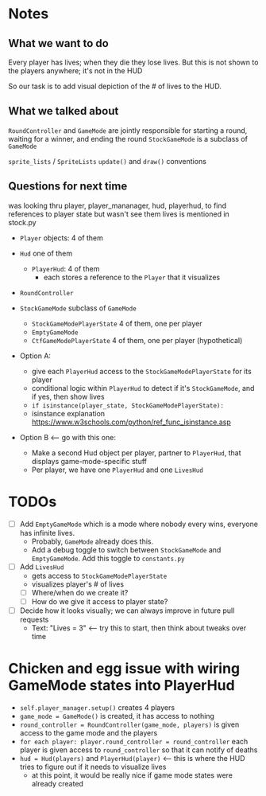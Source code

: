 # Notes

## What we want to do

Every player has lives; when they die they lose lives.
But this is not shown to the players anywhere; it's not in the HUD

So our task is to add visual depiction of the # of lives to the HUD.

## What we talked about

`RoundController` and `GameMode` are jointly responsible for starting a round, waiting for a winner, and ending the round
`StockGameMode` is a subclass of `GameMode`

`sprite_lists` / `SpriteLists`
`update()` and `draw()` conventions

## Questions for next time

was looking thru player, player_mananager, hud, playerhud, to find references to player state but wasn't see them
lives is mentioned in stock.py
 
- `Player` objects: 4 of them
- `Hud` one of them
  - `PlayerHud`: 4 of them
    - each stores a reference to the `Player` that it visualizes
- `RoundController`
- `StockGameMode` subclass of `GameMode`
  - `StockGameModePlayerState` 4 of them, one per player
  - `EmptyGameMode`
  - `CtfGameModePlayerState` 4 of them, one per player (hypothetical)

- Option A:
  - give each `PlayerHud` access to the `StockGameModePlayerState` for its player
  - conditional logic within `PlayerHud` to detect if it's `StockGameMode`, and if yes, then show lives
  - `if isinstance(player_state, StockGameModePlayerState):`
  - isinstance explanation https://www.w3schools.com/python/ref_func_isinstance.asp

- Option B <-- go with this one:
  - Make a second Hud object per player, partner to `PlayerHud`, that displays game-mode-specific stuff
  - Per player, we have one `PlayerHud` and one `LivesHud`

# TODOs

- [ ] Add `EmptyGameMode` which is a mode where nobody every wins, everyone has infinite lives.
  - Probably, `GameMode` already does this.
  - Add a debug toggle to switch between `StockGameMode` and `EmptyGameMode`.  Add this toggle to `constants.py`
- [ ] Add `LivesHud`
  - gets access to `StockGameModePlayerState`
  - visualizes player's # of lives
  - [ ] Where/when do we create it?
  - [ ] How do we give it access to player state?
- [ ] Decide how it looks visually; we can always improve in future pull requests
  - Text: "Lives = 3" <-- try this to start, then think about tweaks over time

# Chicken and egg issue with wiring GameMode states into PlayerHud

- `self.player_manager.setup()` creates 4 players
- `game_mode = GameMode()` is created, it has access to nothing
- `round_controller = RoundController(game_mode, players)` is given access to the game mode and the players
- `for each player: player.round_controller = round_controller` each player is given access to `round_controller` so that it can notify of deaths
- `hud = Hud(players)` and `PlayerHud(player)` <-- this is where the HUD tries to figure out if it needs to visualize lives
  - at this point, it would be really nice if game mode states were already created